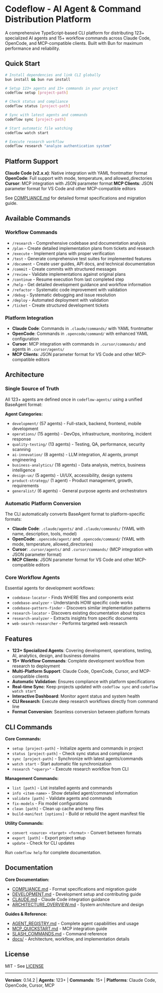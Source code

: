 # Codeflow - AI Agent & Command Distribution Platform

A comprehensive TypeScript-based CLI platform for distributing 123+ specialized AI agents and 15+ workflow commands across Claude Code, OpenCode, and MCP-compatible clients. Built with Bun for maximum performance and reliability.

## Quick Start

```bash
# Install dependencies and link CLI globally
bun install && bun run install

# Setup 123+ agents and 15+ commands in your project
codeflow setup [project-path]

# Check status and compliance
codeflow status [project-path]

# Sync with latest agents and commands
codeflow sync [project-path]

# Start automatic file watching
codeflow watch start

# Execute research workflow
codeflow research "analyze authentication system"
```

## Platform Support

**Claude Code (v2.x.x)**: Native integration with YAML frontmatter format
**OpenCode**: Full support with mode, temperature, and allowed_directories
**Cursor**: MCP integration with JSON parameter format
**MCP Clients**: JSON parameter format for VS Code and other MCP-compatible editors

See [COMPLIANCE.md](./COMPLIANCE.md) for detailed format specifications and migration guide.

## Available Commands

### Workflow Commands

- `/research` - Comprehensive codebase and documentation analysis
- `/plan` - Create detailed implementation plans from tickets and research
- `/execute` - Implement plans with proper verification
- `/test` - Generate comprehensive test suites for implemented features
- `/document` - Create user guides, API docs, and technical documentation
- `/commit` - Create commits with structured messages
- `/review` - Validate implementations against original plans
- `/continue` - Resume execution from last completed step
- `/help` - Get detailed development guidance and workflow information
- `/refactor` - Systematic code improvement with validation
- `/debug` - Systematic debugging and issue resolution
- `/deploy` - Automated deployment with validation
- `/ticket` - Create structured development tickets

### Platform Integration

- **Claude Code**: Commands in `.claude/commands/` with YAML frontmatter
- **OpenCode**: Commands in `.opencode/command/` with enhanced YAML configuration
- **Cursor**: MCP integration with commands in `.cursor/commands/` and agents in `.cursor/agents/`
- **MCP Clients**: JSON parameter format for VS Code and other MCP-compatible editors

## Architecture

### Single Source of Truth

All 123+ agents are defined once in `codeflow-agents/` using a unified BaseAgent format:

**Agent Categories:**

- `development/` (57 agents) - Full-stack, backend, frontend, mobile development
- `operations/` (15 agents) - DevOps, infrastructure, monitoring, incident response
- `quality-testing/` (13 agents) - Testing, QA, performance, security scanning
- `ai-innovation/` (8 agents) - LLM integration, AI agents, prompt engineering
- `business-analytics/` (18 agents) - Data analysis, metrics, business intelligence
- `design-ux/` (5 agents) - UI/UX, accessibility, design systems
- `product-strategy/` (1 agent) - Product management, growth, requirements
- `generalist/` (6 agents) - General purpose agents and orchestrators

### Automatic Platform Conversion

The CLI automatically converts BaseAgent format to platform-specific formats:

- **Claude Code**: `.claude/agents/` and `.claude/commands/` (YAML with name, description, tools, model)
- **OpenCode**: `.opencode/agent/` and `.opencode/command/` (YAML with mode, temperature, allowed_directories)
- **Cursor**: `.cursor/agents/` and `.cursor/commands/` (MCP integration with JSON parameter format)
- **MCP Clients**: JSON parameter format for VS Code and other MCP-compatible editors

### Core Workflow Agents

Essential agents for development workflows:

- `codebase-locator` - Finds WHERE files and components exist
- `codebase-analyzer` - Understands HOW specific code works
- `codebase-pattern-finder` - Discovers similar implementation patterns
- `research-locator` - Discovers existing documentation about topics
- `research-analyzer` - Extracts insights from specific documents
- `web-search-researcher` - Performs targeted web research

## Features

- **123+ Specialized Agents**: Covering development, operations, testing, AI, analytics, design, and business domains
- **15+ Workflow Commands**: Complete development workflow from research to deployment
- **Multi-Platform Support**: Claude Code, OpenCode, Cursor, and MCP-compatible clients
- **Automatic Validation**: Ensures compliance with platform specifications
- **Real-time Sync**: Keep projects updated with `codeflow sync` and `codeflow watch start`
- **Interactive Dashboard**: Monitor agent status and system health
- **CLI Research**: Execute deep research workflows directly from command line
- **Format Conversion**: Seamless conversion between platform formats

## CLI Commands

**Core Commands:**

- `setup [project-path]` - Initialize agents and commands in project
- `status [project-path]` - Check sync status and compliance
- `sync [project-path]` - Synchronize with latest agents/commands
- `watch start` - Start automatic file synchronization
- `research "<query>"` - Execute research workflow from CLI

**Management Commands:**

- `list [path]` - List installed agents and commands
- `info <item-name>` - Show detailed agent/command information
- `validate [path]` - Validate agents and commands
- `fix-models` - Fix model configurations
- `clean [path]` - Clean up cache and temp files
- `build-manifest [options]` - Build or rebuild the agent manifest file

**Utility Commands:**

- `convert <source> <target> <format>` - Convert between formats
- `export [path]` - Export project setup
- `update` - Check for CLI updates

Run `codeflow help` for complete documentation.

## Documentation

**Core Documentation:**

- [COMPLIANCE.md](./COMPLIANCE.md) - Format specifications and migration guide
- [DEVELOPMENT.md](./DEVELOPMENT.md) - Development setup and contributing guide
- [CLAUDE.md](./CLAUDE.md) - Claude Code integration guidance
- [ARCHITECTURE_OVERVIEW.md](./docs/ARCHITECTURE_OVERVIEW.md) - System architecture and design

**Guides & Reference:**

- [AGENT_REGISTRY.md](./AGENT_REGISTRY.md) - Complete agent capabilities and usage
- [MCP_QUICKSTART.md](./docs/MCP_QUICKSTART.md) - MCP integration guide
- [SLASH_COMMANDS.md](./docs/SLASH_COMMANDS.md) - Command reference
- [docs/](./docs/) - Architecture, workflow, and implementation details

## License

MIT - See [LICENSE](./LICENSE)

---

**Version**: 0.14.2 | **Agents**: 123+ | **Commands**: 15+ | **Platforms**: Claude Code, OpenCode, Cursor, MCP